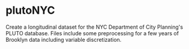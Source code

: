 # plutoNYC
Create a longitudinal dataset for the NYC Department of City Planning's PLUTO database. Files include some preprocessing for a few years of Brooklyn data including variable discretization. 
